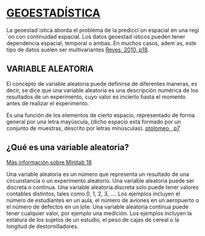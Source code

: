 # [GEOESTADÍSTICA](https://github.com/HWMuyulema/Curso-R_project/blob/master/docs/geoestadistica.pdf)

La geoestad´ıstica aborda el problema de la predicci´on espacial en una regi´on con continuidad espacial. Los datos geoestad´ısticos pueden tener dependencia espacial, temporal o ambas. En muchos casos, adem´as, este tipo de datos suelen ser multivariantes [Reyes, 2010, p18](http://bdigital.unal.edu.co/6329/1/1832260.2011.pdf).

## VARIABLE ALEATORIA 


El concepto de variable aleatoria puede definirse de diferentes maneras, es decir, se dice que una variable aleatoria es una descripción numérica de los resultados de un experimento, cuyo valor es
incierto hasta el momento antes de realizar el experimento. 

Es una función de los elementos de cierto espacio, representado de forma general por una letra mayúscula, (dicho espacio está formado
por un conjunto de muestras, descrito por letras minúsculas). [ptolomeo , p7](http://www.ptolomeo.unam.mx:8080/xmlui/bitstream/handle/132.248.52.100/861/A5.pdf?sequence=5) 

## ¿Qué es una variable aleatoria?
[Más información sobre Minitab 18 ](https://support.minitab.com/es-mx/minitab/18/help-and-how-to/probability-distributions-and-random-data/supporting-topics/data/random-variable/)


Una variable aleatoria es un número que representa un resultado de una circunstancia o un experimento aleatorio. Una variable aleatoria puede ser discreta o continua. Una variable aleatoria discreta solo puede tener valores contables distintos, tales como 0, 1, 2, 3, …. Los ejemplos incluyen el número de estudiantes en un aula, el número de aviones en un aeropuerto o el número de defectos en un lote. Una variable aleatoria continua puede tener cualquier valor, por ejemplo una medición. Los ejemplos incluyen la estatura de los sujetos de un estudio, el peso de cajas de cereal o la longitud de destornilladores.

